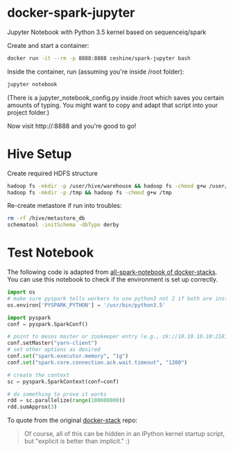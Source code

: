 # docker-spark-jupyter
Jupyter Notebook with Python 3.5 kernel based on sequenceiq/spark

Create and start a container:

```bash
docker run -it --rm -p 8888:8888 ceshine/spark-jupyter bash
```

Inside the container, run (assuming you're inside /root folder):

```bash
jupyter notebook
```

(There is a jupyter_notebook_config.py inside /root which saves you certain amounts of typing. You might want to copy and adapt that script into your project folder.)

Now visit http://<your docker container ip>:8888 and you're good to go!


# Hive Setup

Create required HDFS structure

```Bash
hadoop fs -mkdir -p /user/hive/warehouse && hadoop fs -chmod g+w /user/hive/warehouse
hadoop fs -mkdir -p /tmp && hadoop fs -chmod g+w /tmp
```

Re-create metastore if run into troubles:

```Bash
rm -rf /hive/metastore_db
schematool -initSchema -dbType derby
```

# Test Notebook

The following code is adapted from [all-spark-notebook of docker-stacks](https://github.com/jupyter/docker-stacks/tree/master/all-spark-notebook). You can use this notebook to check if the environment is set up correctly.

```Python
import os
# make sure pyspark tells workers to use python3 not 2 if both are installed
os.environ['PYSPARK_PYTHON'] = '/usr/bin/python3.5'

import pyspark
conf = pyspark.SparkConf()

# point to mesos master or zookeeper entry (e.g., zk://10.10.10.10:2181/mesos)
conf.setMaster("yarn-client")
# set other options as desired
conf.set("spark.executor.memory", "1g")
conf.set("spark.core.connection.ack.wait.timeout", "1200")

# create the context
sc = pyspark.SparkContext(conf=conf)

# do something to prove it works
rdd = sc.parallelize(range(100000000))
rdd.sumApprox(3)
```

To quote from the original [docker-stack](https://github.com/jupyter/docker-stacks/tree/master/all-spark-notebook) repo:
> Of course, all of this can be hidden in an IPython kernel startup script, but "explicit is better than implicit." :)
